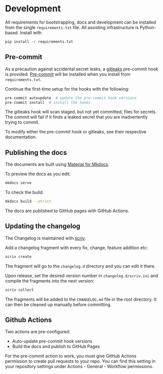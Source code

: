 # Development

All requirements for bootstrapping, docs and development can be installed from the single `requirements.txt` file. All assisting infrastructure is Python-based. Install with

```bash
pip install -r requirements.txt
```

## Pre-commit

As a precaution against accidental secret leaks, a [gitleaks](https://github.com/gitleaks/gitleaks) pre-commit hook is provided. [Pre-commit](https://pre-commit.com/) will be installed when you install from `requirements.txt`.

Continue the first-time setup for the hooks with the following:

```bash
pre-commit autoupdate  # update the pre-commit hook versions
pre-commit install  # install the hooks
```

The gitleaks hook will scan staged, but not yet committed, files for secrets. The commit will fail if it finds a leaked secret that you are inadvertently trying to commit.

To modify either the pre-commit hook or gitleaks, see their respective documentation.


## Publishing the docs

The documents are built using [Material for Mkdocs](https://squidfunk.github.io/mkdocs-material/).

To preview the docs as you edit:

```bash
mkdocs serve
```

To check the build:

```bash
mkdocs build --strict
```

The docs are published to GitHub pages with GitHub Actions.

## Updating the changelog

The Changelog is maintained with [scriv](https://scriv.readthedocs.io/).

Add a changelog fragment with every fix, change, feature addition etc:

```bash
scriv create
```

The fragment will go to the `changelog.d` directory and you can edit it there.

Upon release, set the desired version number in `changelog.d/scriv.ini` and compile the fragments into the next version:

```bash
scriv collect
```

The fragments will be added to the `CHANGELOG.md` file in the root directory. It can then be cleaned up manually before committing. 

## Github Actions

Two actions are pre-configured:

- Auto-update pre-commit hook versions
- Build the docs and publish to GitHub Pages 

For the pre-commit action to work, you must give GitHub Actions permission to create pull requests to your repo. You can find this setting in your repository settings under Actions - General - Workflow permissions.